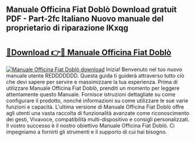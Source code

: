 ## Manuale Officina Fiat Doblò Download gratuit PDF - Part-2fc Italiano Nuovo manuale del proprietario di riparazione IKxqg

# <h2><a href="http://dfgjlw.blite.top/?on=Manuale+Officina+Fiat+Dobl%c3%b2">🔗Download 👉🔴 Manuale Officina Fiat Doblò</a></h2>

[![Manuale Officina Fiat Doblò download](https://i.imgur.com/lujVjoI.png)](http://dfgjlw.blite.top/?on=Manuale+Officina+Fiat+Dobl%c3%b2)
Inizia! Benvenuto nel tuo nuovo manuale utente REDDDDDDD. Questa guida ti guiderà attraverso tutto ciò che devi sapere per servire e massimizzare la tua esperienza. Prima di utilizzare Manuale Officina Fiat Doblò, prenditi un momento per leggere attentamente questo Manuale. Fornisce istruzioni dettagliate su come configurare il prodotto, nonché informazioni su come utilizzare le sue varie funzioni e capacità. L'ultima versione di Manuale Officina Fiat Doblò offre agli utenti una vasta raccolta di funzionalità avanzate come riconoscimento dei gesti, Vivavoce, compatibilità multi-dispositivo e consigli personalizzati. Il vostro successo è il nostro obiettivo Manuale Officina Fiat Doblò. Ci impegniamo a fornirti gli strumenti e il supporto di cui hai bisogno.
